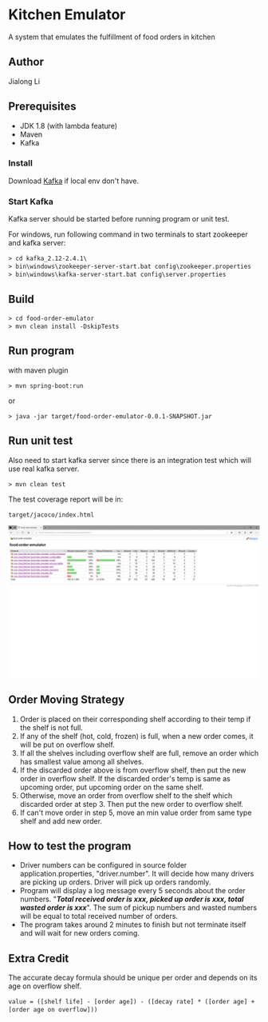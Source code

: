 # Kitchen Emulator

A system that emulates the fulfillment of food orders in kitchen

## Author
Jialong Li

## Prerequisites
* JDK 1.8 (with lambda feature)
* Maven
* Kafka

### Install
Download [Kafka](https://kafka.apache.org/quickstart) if local env don't have.

### Start Kafka
Kafka server should be started before running program or unit test.

For windows, run following command in two terminals to start zookeeper and kafka server:
```
> cd kafka_2.12-2.4.1\
> bin\windows\zookeeper-server-start.bat config\zookeeper.properties
> bin\windows\kafka-server-start.bat config\server.properties
```

## Build
```
> cd food-order-emulator
> mvn clean install -DskipTests
```

## Run program
with maven plugin
```
> mvn spring-boot:run
```
or
```
> java -jar target/food-order-emulator-0.0.1-SNAPSHOT.jar
```
## Run unit test
Also need to start kafka server since there is an integration test which will use real kafka server.
```$xslt
> mvn clean test
```

The test coverage report will be in:
```$xslt
target/jacoco/index.html
```
![Jacoco Report](Jacoco.png)

## Order Moving Strategy
1. Order is placed on their corresponding shelf according to their temp if the shelf is not full. 
2. If any of the shelf (hot, cold, frozen) is full, when a new order comes, it will be put on overflow shelf.
3. If all the shelves including overflow shelf are full, remove an order which has smallest value among all shelves.
4. If the discarded order above is from overflow shelf, then put the new order in overflow shelf. If the discarded order's 
temp is same as upcoming order, put upcoming order on the same shelf. 
5. Otherwise, move an order from overflow shelf to the shelf which discarded order at step 3.
Then put the new order to overflow shelf.
6. If can't move order in step 5, move an min value order from same type shelf and add new order.

## How to test the program
* Driver numbers can be configured in source folder application.properties, "driver.number". 
It will decide how many drivers are picking up orders. Driver will pick up orders randomly.
* Program will display a log message every 5 seconds about the order numbers.
"_**Total received order is xxx, picked up order is xxx, total wasted order is xxx**_".
The sum of pickup numbers and wasted numbers will be equal to total received number of orders.
* The program takes around 2 minutes to finish but not terminate itself and will wait for new orders coming.

## Extra Credit
The accurate decay formula should be unique per order and depends on its age on overflow shelf.
```$xslt
value = ([shelf life] - [order age]) - ([decay rate] * ([order age] + [order age on overflow]))
```


